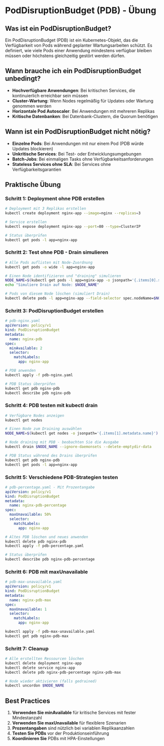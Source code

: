 # PodDisruptionBudget (PDB) - Übung

## Was ist ein PodDisruptionBudget?

Ein PodDisruptionBudget (PDB) ist ein Kubernetes-Objekt, das die Verfügbarkeit von Pods während geplanter Wartungsarbeiten schützt. Es definiert, wie viele Pods einer Anwendung mindestens verfügbar bleiben müssen oder höchstens gleichzeitig gestört werden dürfen.

## Wann brauche ich ein PodDisruptionBudget unbedingt?

- **Hochverfügbare Anwendungen**: Bei kritischen Services, die kontinuierlich erreichbar sein müssen
- **Cluster-Wartung**: Wenn Nodes regelmäßig für Updates oder Wartung genommen werden
- **Horizontale Pod Autoscaler**: Bei Anwendungen mit mehreren Replikas
- **Kritische Datenbanken**: Bei Datenbank-Clustern, die Quorum benötigen

## Wann ist ein PodDisruptionBudget nicht nötig?

- **Einzelne Pods**: Bei Anwendungen mit nur einem Pod (PDB würde Updates blockieren)
- **Unkritische Services**: Bei Test- oder Entwicklungsumgebungen
- **Batch-Jobs**: Bei einmaligen Tasks ohne Verfügbarkeitsanforderungen
- **Stateless Services ohne SLA**: Bei Services ohne Verfügbarkeitsgarantien

## Praktische Übung

### Schritt 1: Deployment ohne PDB erstellen

```bash
# Deployment mit 3 Replikas erstellen
kubectl create deployment nginx-app --image=nginx --replicas=3

# Service erstellen
kubectl expose deployment nginx-app --port=80 --type=ClusterIP

# Status überprüfen
kubectl get pods -l app=nginx-app
```

### Schritt 2: Test ohne PDB - Drain simulieren

```bash
# Alle Pods auflisten mit Node-Zuordnung
kubectl get pods -o wide -l app=nginx-app

# Einen Node identifizieren und "draining" simulieren
NODE_NAME=$(kubectl get pods -l app=nginx-app -o jsonpath='{.items[0].spec.nodeName}')
echo "Simuliere Drain auf Node: $NODE_NAME"

# Pods von diesem Node löschen (simuliert Drain)
kubectl delete pods -l app=nginx-app --field-selector spec.nodeName=$NODE_NAME
```

### Schritt 3: PodDisruptionBudget erstellen

```yaml
# pdb-nginx.yaml
apiVersion: policy/v1
kind: PodDisruptionBudget
metadata:
  name: nginx-pdb
spec:
  minAvailable: 2
  selector:
    matchLabels:
      app: nginx-app
```

```bash
# PDB anwenden
kubectl apply -f pdb-nginx.yaml

# PDB Status überprüfen
kubectl get pdb nginx-pdb
kubectl describe pdb nginx-pdb
```

### Schritt 4: PDB testen mit kubectl drain

```bash
# Verfügbare Nodes anzeigen
kubectl get nodes

# Einen Node zum Draining auswählen
NODE_NAME=$(kubectl get nodes -o jsonpath='{.items[1].metadata.name}')

# Node draining mit PDB - beobachten Sie die Ausgabe
kubectl drain $NODE_NAME --ignore-daemonsets --delete-emptydir-data

# PDB Status während des Drains überprüfen
kubectl get pdb nginx-pdb
kubectl get pods -l app=nginx-app
```

### Schritt 5: Verschiedene PDB-Strategien testen

```yaml
# pdb-percentage.yaml - Mit Prozentangabe
apiVersion: policy/v1
kind: PodDisruptionBudget
metadata:
  name: nginx-pdb-percentage
spec:
  maxUnavailable: 50%
  selector:
    matchLabels:
      app: nginx-app
```

```bash
# Altes PDB löschen und neues anwenden
kubectl delete pdb nginx-pdb
kubectl apply -f pdb-percentage.yaml

# Status überprüfen
kubectl describe pdb nginx-pdb-percentage
```

### Schritt 6: PDB mit maxUnavailable

```yaml
# pdb-max-unavailable.yaml
apiVersion: policy/v1
kind: PodDisruptionBudget
metadata:
  name: nginx-pdb-max
spec:
  maxUnavailable: 1
  selector:
    matchLabels:
      app: nginx-app
```

```bash
kubectl apply -f pdb-max-unavailable.yaml
kubectl get pdb nginx-pdb-max
```

### Schritt 7: Cleanup

```bash
# Alle erstellten Ressourcen löschen
kubectl delete deployment nginx-app
kubectl delete service nginx-app
kubectl delete pdb nginx-pdb-percentage nginx-pdb-max

# Node wieder aktivieren (falls gedrained)
kubectl uncordon $NODE_NAME
```

## Best Practices

1. **Verwenden Sie minAvailable** für kritische Services mit fester Mindestanzahl
2. **Verwenden Sie maxUnavailable** für flexiblere Szenarien
3. **Prozentangaben** sind nützlich bei variablen Replikaanzahlen
4. **Testen Sie PDBs** vor der Produktionseinführung
5. **Koordinieren Sie** PDBs mit HPA-Einstellungen
